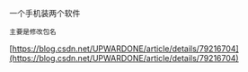 

一个手机装两个软件
```
主要是修改包名
```
[https://blog.csdn.net/UPWARDONE/article/details/79216704](https://blog.csdn.net/UPWARDONE/article/details/79216704)